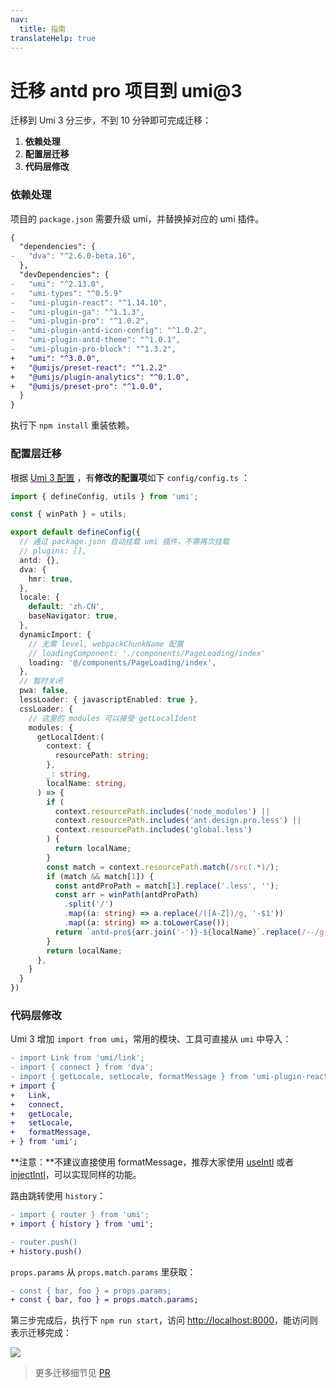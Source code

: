 ```yaml
---
nav:
  title: 指南
translateHelp: true
---
```


# 迁移 antd pro 项目到 umi@3

迁移到 Umi 3 分三步，不到 10 分钟即可完成迁移：

1. **依赖处理**
1. **配置层迁移**
1. **代码层修改**

### 依赖处理

项目的 `package.json` 需要升级 umi，并替换掉对应的 umi 插件。

```diff
{
  "dependencies": {
-   "dva": "^2.6.0-beta.16",
  },
  "devDependencies": {
-   "umi": "^2.13.0",
-   "umi-types": "^0.5.9"
-   "umi-plugin-react": "^1.14.10",
-   "umi-plugin-ga": "^1.1.3",
-   "umi-plugin-pro": "^1.0.2",
-   "umi-plugin-antd-icon-config": "^1.0.2",
-   "umi-plugin-antd-theme": "^1.0.1",
-   "umi-plugin-pro-block": "^1.3.2",
+   "umi": "^3.0.0",
+   "@umijs/preset-react": "^1.2.2"
+   "@umijs/plugin-analytics": "^0.1.0",
+   "@umijs/preset-pro": "^1.0.0",
  }
}
```

执行下 `npm install` 重装依赖。

### 配置层迁移

根据 [Umi 3 配置](/zh-CN/config) ，有**修改的配置项**如下 `config/config.ts` ：

```typescript
import { defineConfig, utils } from 'umi';

const { winPath } = utils;

export default defineConfig({
  // 通过 package.json 自动挂载 umi 插件，不需再次挂载
  // plugins: [],
  antd: {},
  dva: {
    hmr: true,
  },
  locale: {
    default: 'zh-CN',
    baseNavigator: true,
  },
  dynamicImport: {
    // 无需 level, webpackChunkName 配置
    // loadingComponent: './components/PageLoading/index'
    loading: '@/components/PageLoading/index',
  },
  // 暂时关闭
  pwa: false,
  lessLoader: { javascriptEnabled: true },
  cssLoader: {
    // 这里的 modules 可以接受 getLocalIdent
    modules: {
      getLocalIdent:(
        context: {
          resourcePath: string;
        },
        _: string,
        localName: string,
      ) => {
        if (
          context.resourcePath.includes('node_modules') ||
          context.resourcePath.includes('ant.design.pro.less') ||
          context.resourcePath.includes('global.less')
        ) {
          return localName;
        }
        const match = context.resourcePath.match(/src(.*)/);
        if (match && match[1]) {
          const antdProPath = match[1].replace('.less', '');
          const arr = winPath(antdProPath)
            .split('/')
            .map((a: string) => a.replace(/([A-Z])/g, '-$1'))
            .map((a: string) => a.toLowerCase());
          return `antd-pro${arr.join('-')}-${localName}`.replace(/--/g, '-');
        }
        return localName;
      },
    }
  }
})
```

### 代码层修改

Umi 3 增加 `import from umi`，常用的模块、工具可直接从 `umi` 中导入：

```diff
- import Link from 'umi/link';
- import { connect } from 'dva';
- import { getLocale, setLocale, formatMessage } from 'umi-plugin-react/locale';
+ import {
+   Link,
+   connect,
+   getLocale,
+   setLocale,
+   formatMessage,
+ } from 'umi';
```

**注意：**不建议直接使用 formatMessage，推荐大家使用 [useIntl](/zh-CN/plugins/plugin-locale#useintl) 或者 [injectIntl](https://github.com/formatjs/react-intl/blob/master/docs/API.md#injectintl-hoc)，可以实现同样的功能。

路由跳转使用 `history`：

```diff
- import { router } from 'umi';
+ import { history } from 'umi';

- router.push()
+ history.push()
```

`props.params` 从 `props.match.params` 里获取：

```diff
- const { bar, foo } = props.params;
+ const { bar, foo } = props.match.params;
```

第三步完成后，执行下 `npm run start`，访问 [http://localhost:8000](http://localhost:8000)，能访问则表示迁移完成：

![](http://alipay-rmsdeploy-image.cn-hangzhou.alipay.aliyun-inc.com/antfincdn/ih13eIfYnB/aa444689-6f72-4d37-818b-f861650c70e9.png)

> 更多迁移细节见 [PR](https://github.com/ant-design/ant-design-pro/pull/6039)
